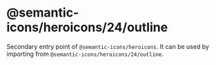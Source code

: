 # @semantic-icons/heroicons/24/outline

Secondary entry point of `@semantic-icons/heroicons`. It can be used by importing from `@semantic-icons/heroicons/24/outline`.
